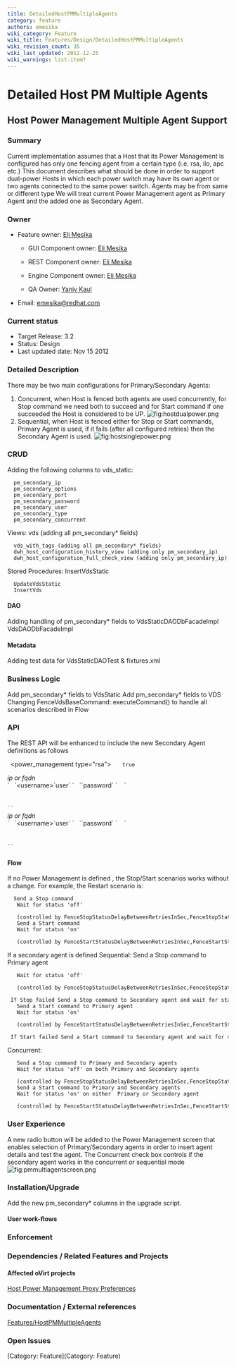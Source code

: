 ```yaml
---
title: DetailedHostPMMultipleAgents
category: feature
authors: emesika
wiki_category: Feature
wiki_title: Features/Design/DetailedHostPMMultipleAgents
wiki_revision_count: 35
wiki_last_updated: 2012-12-25
wiki_warnings: list-item?
---
```


# Detailed Host PM Multiple Agents

## Host Power Management Multiple Agent Support

### Summary

Current implementation assumes that a Host that its Power Management is configured has only one fencing agent from a certain type (i.e. rsa, ilo, apc etc.)
This document describes what should be done in order to support dual-power Hosts in which each power switch may have its own agent or two agents connected to the same power switch.
Agents may be from same or different type
We will treat current Power Management agent as Primary Agent and the added one as Secondary Agent.

### Owner

*   Feature owner: [ Eli Mesika](User:emesika)

    * GUI Component owner: [ Eli Mesika](User:emesika)

    * REST Component owner: [ Eli Mesika](User:emesika)

    * Engine Component owner: [ Eli Mesika](User:emesika)

    * QA Owner: [ Yaniv Kaul](User:ykaul)

*   Email: emesika@redhat.com

### Current status

*   Target Release: 3.2
*   Status: Design
*   Last updated date: Nov 15 2012

### Detailed Description

There may be two main configurations for Primary/Secondary Agents:
1) Concurrent, when Host is fenced both agents are used concurrently, for Stop command we need both to succeed and for Start command if one succeeded the Host is considered to be UP.
 ![](hostdualpower.png "fig:hostdualpower.png")
 2) Sequential, when Host is fenced either for Stop or Start commands, Primary Agent is used, if it fails (after all configured retries) then the Secondary Agent is used.
 ![](hostsinglepower.png "fig:hostsinglepower.png")

### CRUD

Adding the following columns to vds_static:

      pm_secondary_ip
      pm_secondary_options
      pm_secondary_port
      pm_secondary_password
      pm_secondary_user
      pm_secondary_type
      pm_secondary_concurrent

Views:
 vds (adding all pm_secondary\* fields)

      vds_with_tags (adding all pm_secondary* fields)
      dwh_host_configuration_history_view (adding only pm_secondary_ip)
      dwh_host_configuration_full_check_view (adding only pm_secondary_ip)

Stored Procedures:
 InsertVdsStatic

      UpdateVdsStatic
      InsertVds

#### DAO

Adding handling of pm_secondary\* fields to
VdsStaticDAODbFacadeImpl
VdsDAODbFacadeImpl

#### Metadata

Adding test data for VdsStaticDAOTest & fixtures.xml

### Business Logic

Add pm_secondary\* fields to VdsStatic
Add pm_secondary\* fields to VDS
 Changing FenceVdsBaseCommand::executeCommand() to handle all scenarios described in Flow

### API

The REST API will be enhanced to include the new Secondary Agent definitions as follows

` `<power_management type="rsa">
`   `<enabled>`true`</enabled>
         

<address>
ip or fqdn

</address>
`   `&lt;username&gt;`user`</username>
`   `<password>`password`</password>
`    `<options><option value="" name="port"/><option value="false" name="secure"/></options>
` `</power_management>
<power_management type="apc" concurrent="false">
         

<address>
ip or fqdn

</address>
`   `&lt;username&gt;`user`</username>
`   `<password>`password`</password>
`    `<options><option value="" name="port"/><option value="false" name="secure"/></options>
` `</power_management>

#### Flow

If no Power Management is defined , the Stop/Start scenarios works without a change. For example, the Restart scenario is:

      Send a Stop command 
       Wait for status 'off' 
         (controlled by FenceStopStatusDelayBetweenRetriesInSec,FenceStopStatusRetries configuration values)
       Send a Start command
       Wait for status 'on' 
         (controlled by FenceStartStatusDelayBetweenRetriesInSec,FenceStartStatusRetries configuration values)

If a secondary agent is defined
 Sequential:
 Send a Stop command to Primary agent

       Wait for status 'off' 
         (controlled by FenceStopStatusDelayBetweenRetriesInSec,FenceStopStatusRetries configuration values)
       If Stop failed Send a Stop command to Secondary agent and wait for status 'off'
       Send a Start command to Primary agent
       Wait for status 'on' 
         (controlled by FenceStartStatusDelayBetweenRetriesInSec,FenceStartStatusRetries configuration values)
       If Start failed Send a Start command to Secondary agent and wait for status 'on'

Concurrent:

       Send a Stop command to Primary and Secondary agents
       Wait for status 'off' on both Primary and Secondary agents
         (controlled by FenceStopStatusDelayBetweenRetriesInSec,FenceStopStatusRetries configuration values)
       Send a Start command to Primary and Secondary agents
       Wait for status 'on' on either  Primary or Secondary agent
         (controlled by FenceStartStatusDelayBetweenRetriesInSec,FenceStartStatusRetries configuration values)

### User Experience

A new radio button will be added to the Power Management screen that enables selection of Primary/Secondary agents in order to insert agent details and test the agent.
The Concurrent check box controls if the secondary agent works in the concurrent or sequential mode
 ![](pmmultiagentscreen.png "fig:pmmultiagentscreen.png")

### Installation/Upgrade

Add the new pm_secondary\* columns in the upgrade script.

#### User work-flows

### Enforcement

### Dependencies / Related Features and Projects

#### Affected oVirt projects

[Host Power Management Proxy Preferences](http://wiki.ovirt.org/wiki/Features/HostPMProxyPreferences)

### Documentation / External references

[Features/HostPMMultipleAgents](Features/HostPMMultipleAgents)

### Open Issues

[Category: Feature](Category: Feature)
